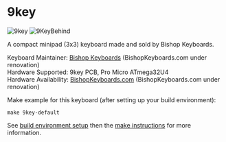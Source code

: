9key
===

![9key](http://i.imgur.com/a3wWc7h.jpg)
![9KeyBehind](http://i.imgur.com/2PWf5wu.jpg)

A compact minipad (3x3) keyboard made and sold by Bishop Keyboards.

Keyboard Maintainer: [Bishop Keyboards](https://www.reddit.com/user/se7en9057) (BishopKeyboards.com under renovation)  
Hardware Supported: 9key PCB, Pro Micro ATmega32U4  
Hardware Availability: [BishopKeyboards.com](https://www.reddit.com/user/se7en9057) (BishopKeyboards.com under renovation)  

Make example for this keyboard (after setting up your build environment):

    make 9key-default

See [build environment setup](https://docs.qmk.fm/build_environment_setup.html) then the [make instructions](https://docs.qmk.fm/make_instructions.html) for more information.